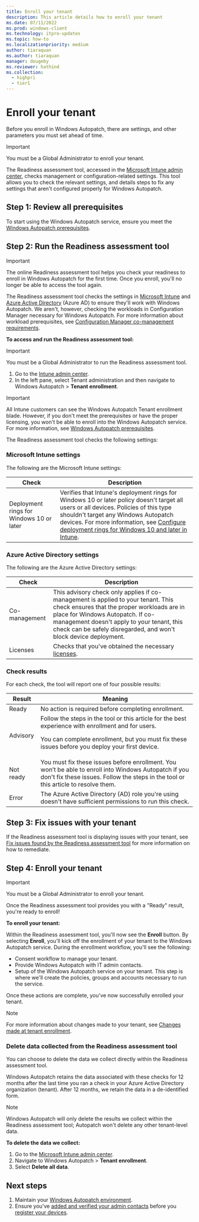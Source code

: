 ```yaml
---
title: Enroll your tenant
description: This article details how to enroll your tenant
ms.date: 07/11/2022
ms.prod: windows-client
ms.technology: itpro-updates
ms.topic: how-to
ms.localizationpriority: medium
author: tiaraquan
ms.author: tiaraquan
manager: dougeby
ms.reviewer: hathind
ms.collection:
  - highpri
  - tier1
---
```


# Enroll your tenant

Before you enroll in Windows Autopatch, there are settings, and other parameters you must set ahead of time.

> [!IMPORTANT]
> You must be a Global Administrator to enroll your tenant.

The Readiness assessment tool, accessed in the [Microsoft Intune admin center](https://go.microsoft.com/fwlink/?linkid=2109431), checks management or configuration-related settings. This tool allows you to check the relevant settings, and details steps to fix any settings that aren't configured properly for Windows Autopatch.  

## Step 1: Review all prerequisites

To start using the Windows Autopatch service, ensure you meet the [Windows Autopatch prerequisites](../prepare/windows-autopatch-prerequisites.md).

## Step 2: Run the Readiness assessment tool

> [!IMPORTANT]
> The online Readiness assessment tool helps you check your readiness to enroll in Windows Autopatch for the first time. Once you enroll, you'll no longer be able to access the  tool again.

The Readiness assessment tool checks the settings in [Microsoft Intune](#microsoft-intune-settings) and [Azure Active Directory](#azure-active-directory-settings) (Azure AD) to ensure they'll work with Windows Autopatch. We aren't, however, checking the workloads in Configuration Manager necessary for Windows Autopatch. For more information about workload prerequisites, see [Configuration Manager co-management requirements](../prepare/windows-autopatch-prerequisites.md#configuration-manager-co-management-requirements).

**To access and run the Readiness assessment tool:**

> [!IMPORTANT]
> You must be a Global Administrator to run the Readiness assessment tool.

1. Go to the [Intune admin center](https://go.microsoft.com/fwlink/?linkid=2109431).
2. In the left pane, select Tenant administration and then navigate to Windows Autopatch > **Tenant enrollment**.

> [!IMPORTANT]
> All Intune customers can see the Windows Autopatch Tenant enrollment blade. However, if you don't meet the prerequisites or have the proper licensing, you won't be able to enroll into the Windows Autopatch service. For more information, see [Windows Autopatch prerequisites](windows-autopatch-prerequisites.md#more-about-licenses).

The Readiness assessment tool checks the following settings:

### Microsoft Intune settings

The following are the Microsoft Intune settings:

| Check | Description |
| ----- | ----- |
| Deployment rings for Windows 10 or later | Verifies that Intune's deployment rings for Windows 10 or later policy doesn't target all users or all devices. Policies of this type shouldn't target any Windows Autopatch devices. For more information, see [Configure deployment rings for Windows 10 and later in Intune](/mem/intune/protect/windows-10-update-rings). |

### Azure Active Directory settings

The following are the Azure Active Directory settings:

| Check | Description |
| ----- | ----- |
| Co-management |  This advisory check only applies if co-management is applied to your tenant. This check ensures that the proper workloads are in place for Windows Autopatch. If co-management doesn't apply to your tenant, this check can be safely disregarded, and won't block device deployment. |
| Licenses | Checks that you've obtained the necessary [licenses](../prepare/windows-autopatch-prerequisites.md#more-about-licenses). |

### Check results

For each check, the tool will report one of four possible results:  

| Result | Meaning |
| ----- | ----- |
| Ready | No action is required before completing enrollment. |
| Advisory | Follow the steps in the tool or this article for the best experience with enrollment and for users.<p><p>You can complete enrollment, but you must fix these issues before you deploy your first device. |
| Not ready | You must fix these issues before enrollment. You won’t be able to enroll into Windows Autopatch if you don't fix these issues. Follow the steps in the tool or this article to resolve them.  |
| Error | The Azure Active Directory (AD) role you're using doesn't have sufficient permissions to run this check. |

## Step 3: Fix issues with your tenant

If the Readiness assessment tool is displaying issues with your tenant, see [Fix issues found by the Readiness assessment tool](../prepare/windows-autopatch-fix-issues.md) for more information on how to remediate.  

## Step 4: Enroll your tenant

> [!IMPORTANT]
> You must be a Global Administrator to enroll your tenant.

Once the Readiness assessment tool provides you with a "Ready" result, you're ready to enroll!

**To enroll your tenant:**

Within the Readiness assessment tool, you'll now see the **Enroll** button. By selecting **Enroll**, you'll kick off the enrollment of your tenant to the Windows Autopatch service. During the enrollment workflow, you'll see the following:

- Consent workflow to manage your tenant.
- Provide Windows Autopatch with IT admin contacts.
- Setup of the Windows Autopatch service on your tenant. This step is where we'll create the policies, groups and accounts necessary to run the service.

Once these actions are complete, you've now successfully enrolled your tenant.

> [!NOTE]
> For more information about changes made to your tenant, see [Changes made at tenant enrollment](../references/windows-autopatch-changes-to-tenant.md).

### Delete data collected from the Readiness assessment tool

You can choose to delete the data we collect directly within the Readiness assessment tool.

Windows Autopatch retains the data associated with these checks for 12 months after the last time you ran a check in your Azure Active Directory organization (tenant). After 12 months, we retain the data in a de-identified form.

> [!NOTE]
> Windows Autopatch will only delete the results we collect within the Readiness assessment tool; Autopatch won't delete any other tenant-level data.

**To delete the data we collect:**

1. Go to the [Microsoft Intune admin center](https://go.microsoft.com/fwlink/?linkid=2109431).
2. Navigate to Windows Autopatch > **Tenant enrollment**.
3. Select **Delete all data**.

## Next steps

1. Maintain your [Windows Autopatch environment](../operate/windows-autopatch-maintain-environment.md).
1. Ensure you've [added and verified your admin contacts](../deploy/windows-autopatch-admin-contacts.md) before you [register your devices](../deploy/windows-autopatch-register-devices.md).
